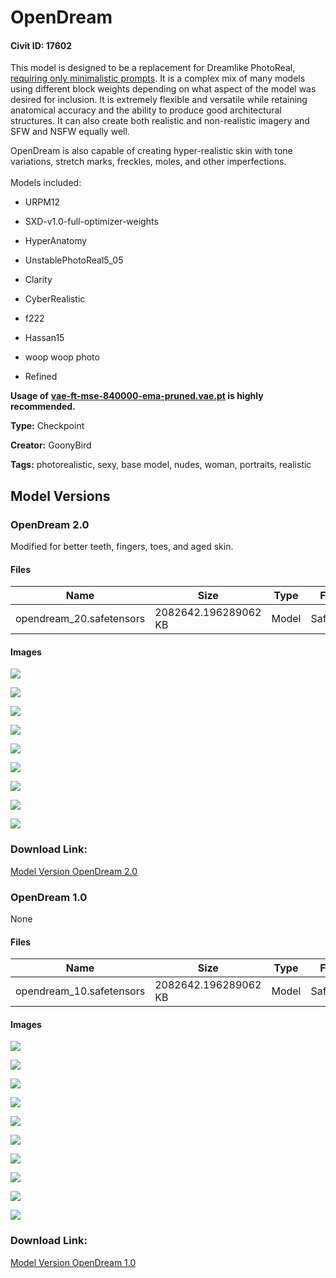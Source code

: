 # OpenDream

#### Civit ID: 17602

<p>This model is designed to be a replacement for Dreamlike PhotoReal, <u>requiring only minimalistic prompts</u>. It is a complex mix of many models using different block weights depending on what aspect of the model was desired for inclusion. It is extremely flexible and versatile while retaining anatomical accuracy and the ability to produce good architectural structures. It can also create both realistic and non-realistic imagery and SFW and NSFW equally well.</p><p>OpenDream is also capable of creating hyper-realistic skin with tone variations, stretch marks, freckles, moles, and other imperfections. <br /><br />Models included:</p><ul><li><p>URPM12</p></li><li><p>SXD-v1.0-full-optimizer-weights</p></li><li><p>HyperAnatomy</p></li><li><p>UnstablePhotoReal5_05</p></li><li><p>Clarity</p></li><li><p>CyberRealistic</p></li><li><p>f222</p></li><li><p>Hassan15</p></li><li><p>woop woop photo</p></li><li><p>Refined</p></li></ul><p></p><p><strong>Usage of</strong> <a target="_blank" rel="ugc" href="http://vae-ft-mse-840000-ema-pruned.vae.pt"><strong>vae-ft-mse-840000-ema-pruned.vae.pt</strong></a><strong> is highly recommended.</strong></p>

**Type:** Checkpoint

**Creator:** GoonyBird

**Tags:** photorealistic, sexy, base model, nudes, woman, portraits, realistic

## Model Versions

### OpenDream 2.0

<p>Modified for better teeth, fingers, toes, and aged skin.</p>

#### Files

| Name | Size | Type | Format | Download Url | AutoV1 | AutoV2 | SHA256 | CRC32 | BLAKE3 |
| --- | --- | --- | --- | --- | --- | --- | --- | --- | --- |
| opendream_20.safetensors | 2082642.196289062 KB | Model | SafeTensor | https://civitai.com/api/download/models/21271 | 00040B59 | D0F828E155 | D0F828E155FF847ACE046A25CAB35BB7EEF26C7BBD051D708A91133AB36A8427 | C24985A3 | EE7ABCF72419770820790F8E4D0EE0141075BEB3A6FB0C508CD5AB49829FCE76 |

#### Images

<p><img src="https://image.civitai.com/xG1nkqKTMzGDvpLrqFT7WA/f11920bc-6a8f-4117-13e3-162c9ffc4a00/width=450/225464.jpeg" /></p>

<p><img src="https://image.civitai.com/xG1nkqKTMzGDvpLrqFT7WA/754955b7-98de-46cc-8028-65b6a0cc9d00/width=450/225463.jpeg" /></p>

<p><img src="https://image.civitai.com/xG1nkqKTMzGDvpLrqFT7WA/a1d24feb-3b36-4cda-148b-561066987200/width=450/225462.jpeg" /></p>

<p><img src="https://image.civitai.com/xG1nkqKTMzGDvpLrqFT7WA/e377ed40-8831-4e92-6fb9-227338db8b00/width=450/225461.jpeg" /></p>

<p><img src="https://image.civitai.com/xG1nkqKTMzGDvpLrqFT7WA/8fb9d8a4-6e2a-4ade-f04c-4be604154a00/width=450/225460.jpeg" /></p>

<p><img src="https://image.civitai.com/xG1nkqKTMzGDvpLrqFT7WA/8a750420-3d7f-46e2-e4f6-af40192d6f00/width=450/225459.jpeg" /></p>

<p><img src="https://image.civitai.com/xG1nkqKTMzGDvpLrqFT7WA/7edb7f66-52ea-4887-fb78-9136d56f4e00/width=450/225458.jpeg" /></p>

<p><img src="https://image.civitai.com/xG1nkqKTMzGDvpLrqFT7WA/4fcf8aa5-a542-4bdc-c309-edb4014ac200/width=450/225457.jpeg" /></p>

<p><img src="https://image.civitai.com/xG1nkqKTMzGDvpLrqFT7WA/c11041d5-1c23-4aa1-75df-16a95b822f00/width=450/225456.jpeg" /></p>

### Download Link:

[Model Version OpenDream 2.0](https://civitai.com/api/download/models/21271)

### OpenDream 1.0

None

#### Files

| Name | Size | Type | Format | Download Url | AutoV1 | AutoV2 | SHA256 | CRC32 | BLAKE3 |
| --- | --- | --- | --- | --- | --- | --- | --- | --- | --- |
| opendream_10.safetensors | 2082642.196289062 KB | Model | SafeTensor | https://civitai.com/api/download/models/20807 | 00040B59 | D0F828E155 | D0F828E155FF847ACE046A25CAB35BB7EEF26C7BBD051D708A91133AB36A8427 | C24985A3 | EE7ABCF72419770820790F8E4D0EE0141075BEB3A6FB0C508CD5AB49829FCE76 |

#### Images

<p><img src="https://image.civitai.com/xG1nkqKTMzGDvpLrqFT7WA/9bbe581d-de1b-456d-4918-14f2ad4dc100/width=450/220333.jpeg" /></p>

<p><img src="https://image.civitai.com/xG1nkqKTMzGDvpLrqFT7WA/df7eb51c-8602-4af7-61d8-d9d97e0abd00/width=450/220352.jpeg" /></p>

<p><img src="https://image.civitai.com/xG1nkqKTMzGDvpLrqFT7WA/da08968b-7362-4993-03c8-f8483075b800/width=450/220351.jpeg" /></p>

<p><img src="https://image.civitai.com/xG1nkqKTMzGDvpLrqFT7WA/257d32f8-c5a2-422f-e176-245ae965cc00/width=450/220350.jpeg" /></p>

<p><img src="https://image.civitai.com/xG1nkqKTMzGDvpLrqFT7WA/a5cd054b-1de8-4c4e-bb42-efea604eb200/width=450/220349.jpeg" /></p>

<p><img src="https://image.civitai.com/xG1nkqKTMzGDvpLrqFT7WA/51fe753c-ee47-4748-c198-f70e1ac14600/width=450/220348.jpeg" /></p>

<p><img src="https://image.civitai.com/xG1nkqKTMzGDvpLrqFT7WA/58ab4763-7f5a-4bd1-bf30-c6a45f097800/width=450/220347.jpeg" /></p>

<p><img src="https://image.civitai.com/xG1nkqKTMzGDvpLrqFT7WA/a4bc9cdf-520f-4669-a084-66dbb5844b00/width=450/220346.jpeg" /></p>

<p><img src="https://image.civitai.com/xG1nkqKTMzGDvpLrqFT7WA/a2c883ca-a5c4-4093-98c8-3f9b59e75100/width=450/220345.jpeg" /></p>

<p><img src="https://image.civitai.com/xG1nkqKTMzGDvpLrqFT7WA/d6be484f-ef9f-4a20-0c62-d864bc42a200/width=450/220344.jpeg" /></p>

### Download Link:

[Model Version OpenDream 1.0](https://civitai.com/api/download/models/20807)


